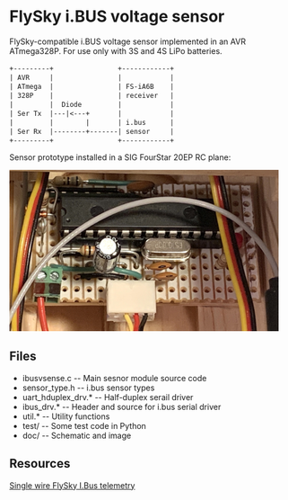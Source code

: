 # FlySky i.BUS voltage sensor

FlySky-compatible i.BUS voltage sensor implemented in an AVR ATmega328P. For use only with 3S and 4S LiPo batteries.

```
+---------+                +------------+
| AVR     |                |            |
| ATmega  |                | FS-iA6B    |
| 328P    |                | receiver   |
|         |  Diode         |            |
| Ser Tx  |---|<---+       |            |
|         |        |       | i.bus      |
| Ser Rx  |--------+-------| sensor     |
+---------+                +------------+
```

Sensor prototype installed in a SIG FourStar 20EP RC plane: 

![ibus voltage sensor prototype](./doc/ibus-voltage-sensor.png)

## Files

- ibusvsense.c        -- Main sesnor module source code
- sensor_type.h       -- i.bus sensor types
- uart_hduplex_drv.*  -- Half-duplex serail driver
- ibus_drv.*          -- Header and source for i.bus serial driver
- util.*              -- Utility functions
- test/               -- Some test code in Python
- doc/                -- Schematic and image

## Resources

[Single wire FlySky I.Bus telemetry](https://github.com/betaflight/betaflight/wiki/Single-wire-FlySky-(IBus)-telemetry)



